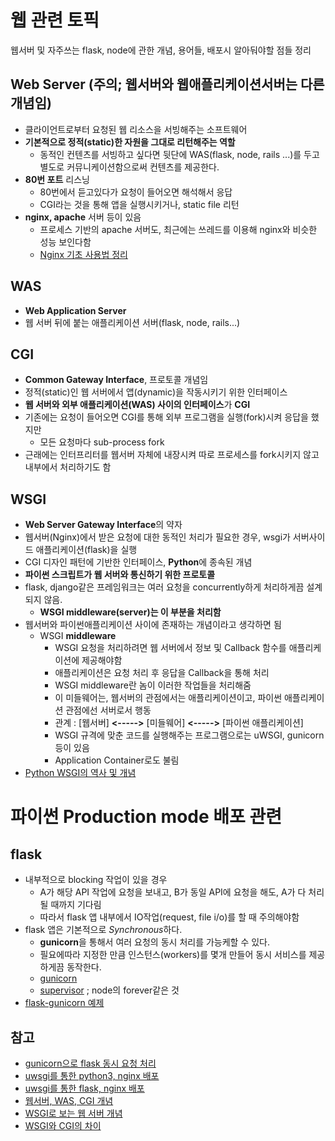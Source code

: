 # 웹 관련 토픽

웹서버 및 자주쓰는 flask, node에 관한 개념, 용어들, 배포시 알아둬야할 점들 정리

## Web Server (주의; 웹서버와 웹애플리케이션서버는 다른 개념임)
- 클라이언트로부터 요청된 웹 리소스을 서빙해주는 소프트웨어
- **기본적으로 정적(static)한 자원을 그대로 리턴해주는 역할**
  - 동적인 컨텐츠를 서빙하고 싶다면 뒷단에 WAS(flask, node, rails ...)를 두고   
    별도로 커뮤니케이션함으로써 컨텐츠를 제공한다.
- **80번 포트** 리스닝
  - 80번에서 듣고있다가 요청이 들어오면 해석해서 응답
  - CGI라는 것을 통해 앱을 실행시키거나, static file 리턴
- **nginx, apache** 서버 등이 있음
  - 프로세스 기반의 apache 서버도, 최근에는 쓰레드를 이용해 nginx와 비슷한 성능 보인다함
  - [Nginx 기초 사용법 정리](https://github.com/AI-Trolls/Web-related-topics/blob/master/nginx.md)

## WAS
- **Web Application Server**
- 웹 서버 뒤에 붙는 애플리케이션 서버(flask, node, rails...)

## CGI
- **Common Gateway Interface**, 프로토콜 개념임
- 정적(static)인 웹 서버에서 앱(dynamic)을 작동시키기 위한 인터페이스
- **웹 서버와 외부 애플리케이션(WAS) 사이의 인터페이스**가 **CGI**
- 기존에는 요청이 들어오면 CGI를 통해 외부 프로그램을 실행(fork)시켜 응답을 했지만
  - 모든 요청마다 sub-process fork
- 근래에는 인터프리터를 웹서버 자체에 내장시켜 따로 프로세스를 fork시키지 않고 내부에서 처리하기도 함

## WSGI
- **Web Server Gateway Interface**의 약자
- 웹서버(Nginx)에서 받은 요청에 대한 동적인 처리가 필요한 경우, 
  wsgi가 서버사이드 애플리케이션(flask)을 실행
- CGI 디자인 패턴에 기반한 인터페이스, **Python**에 종속된 개념
- **파이썬 스크립트가 웹 서버와 통신하기 위한 프로토콜**
- flask, django같은 프레임워크는 여러 요청을 concurrently하게 처리하게끔 설계되지 않음. 
  - **WSGI middleware(server)는 이 부분을 처리함** 
- 웹서버와 파이썬애플리케이션 사이에 존재하는 개념이라고 생각하면 됨
  - WSGI **middleware**
    - WSGI 요청을 처리하려면 웹 서버에서  정보 및 Callback 함수를 애플리케이션에 제공해야함
    - 애플리케이션은 요청 처리 후 응답을 Callback을 통해 처리
    - WSGI middleware란 놈이 이러한 작업들을 처리해줌
    - 이 미들웨어는, 웹서버의 관점에서는 애플리케이션이고, 파이썬 애플리케이션 관점에선 서버로서 행동
    - 관계 : [웹서버] **<----->** [미들웨어] **<----->** [파이썬 애플리케이션]
    - WSGI 규격에 맞춘 코드를 실행해주는 프로그램으로는 uWSGI, gunicorn 등이 있음 
    - Application Container로도 불림
- [Python WSGI의 역사 및 개념](https://blog.appdynamics.com/engineering/an-introduction-to-python-wsgi-servers-part-1/)


# 파이썬 Production mode 배포 관련

## flask 
- 내부적으로 blocking 작업이 있을 경우
  - A가 해당 API 작업에 요청을 보내고, B가 동일 API에 요청을 해도, A가 다 처리 될 때까지 기다림
  - 따라서 flask 앱 내부에서 IO작업(request, file i/o)를 할 때 주의해야함
- flask 앱은 기본적으로 *Synchronous*하다.
  - **gunicorn**을 통해서 여러 요청의 동시 처리를 가능케할 수 있다.
  - 필요에따라 지정한 만큼 인스턴스(workers)를 몇개 만들어 동시 서비스를 제공하게끔 동작한다.
  - [gunicorn](http://gunicorn.org)
  - [supervisor](http://supervisord.org/index.html) ; node의 forever같은 것
- [flask-gunicorn 예제](http://egloos.zum.com/mcchae/v/11149241)

## 참고
- [gunicorn으로 flask 동시 요청 처리](https://winterj.me/flask-concurrency-test/)
- [uwsgi를 통한 python3, nginx 배포](https://mango-tree.github.io/2017/03/27/uWSGI-%EC%99%80-Python3%EC%9D%84-%EC%9D%B4%EC%9A%A9%ED%95%98%EC%97%AC-Nginx%EB%A1%9C-%EB%B0%B0%ED%8F%AC%ED%95%98%EA%B8%B0/)
- [uwsgi를 통한 flask, nginx 배포](https://cjh5414.github.io/flask-uwsgi-nginx/)
- [웹서버, WAS, CGI 개념](http://khanrc.tistory.com/entry/%EC%9B%B9%EC%84%9C%EB%B2%84-WAS-CGI) 
- [WSGI로 보는 웹 서버 개념](http://khanrc.tistory.com/entry/WSGI%EB%A1%9C-%EB%B3%B4%EB%8A%94-%EC%9B%B9-%EC%84%9C%EB%B2%84%EC%9D%98-%EA%B0%9C%EB%85%90)
- [WSGI와 CGI의 차이](http://khanrc.tistory.com/entry/WSGI%EC%99%80-CGI%EC%9D%98-%EC%B0%A8%EC%9D%B4)
